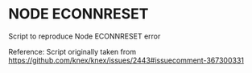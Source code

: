 # NODE ECONNRESET

Script to reproduce Node ECONNRESET error

Reference: Script originally taken from https://github.com/knex/knex/issues/2443#issuecomment-367300331
